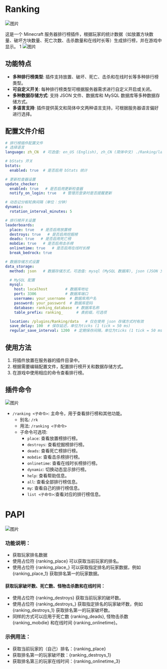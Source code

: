 # Ranking
![图片](https://bstats.org/signatures/bukkit/Ranking.svg)

这是一个 Minecraft 服务器排行榜插件，根据玩家的统计数据（如放置方块数量、破坏方块数量、死亡次数、击杀数量和在线时长等）生成排行榜，并在游戏中显示。
1
![图片](docs/img/scoreboards.png)

## 功能特点
- **多种排行榜类型**: 插件支持放置、破坏、死亡、击杀和在线时长等多种排行榜类型。
- **可自定义开关**: 每种排行榜类型可根据服务器需求进行自定义开启或关闭。
- **多种数据存储方式**: 支持 JSON 文件、数据库和 MySQL 数据库等多种数据存储方式。
- **多语言支持**: 插件提供英文和简体中文两种语言支持，可根据服务器语言偏好进行选择。

## 配置文件介绍

```yaml
# 排行榜插件配置文件
# 选择语言
language: zh_CN  # 可选值: en_US (English), zh_CN (简体中文) ./Ranking/language/ 可以放入其他语言包使用

# bStats 开关
bstats:
  enabled: true  # 是否启用 bStats 统计

# 更新检查器设置
update_checker:
  enabled: true   # 是否启用更新检查器
  notify_on_login: true   # 管理员登录时是否提醒更新

# 动态记分板轮换间隔（单位：分钟）
dynamic:
  rotation_interval_minutes: 5

# 排行榜开关设置
leaderboards:
  place: true   # 是否启用放置榜
  destroys: true   # 是否启用挖掘榜
  deads: true   # 是否启用死亡榜
  mobdie: true   # 是否启用击杀榜
  onlinetime: true   # 是否启用在线时长榜
  break_bedrock: true

# 数据存储方式设置
data_storage:
  method: json   # 数据存储方式，可选值: mysql (MySQL 数据库), json (JSON 文件)

  # MySQL 配置
  mysql:
    host: localhost        # 数据库地址
    port: 3306             # 数据库端口
    username: your_username  # 数据库用户名
    password: your_password  # 数据库密码
    database: ranking_database  # 数据库名称
    table_prefix: ranking_      # 表前缀，可选项

  location: /plugins/Ranking/data   # 仅在使用 json 存储方式时有效
  save_delay: 100  # 保存延迟，单位为ticks (1 tick = 50 ms)
  regular_save_interval: 1200  # 定期保存间隔，单位为ticks (1 tick = 50 ms)


```

## 使用方法
1. 将插件放置在服务器的插件目录中。
2. 根据需要编辑配置文件，配置排行榜开关和数据存储方式。
3. 在游戏中使用相应的命令查看排行榜。

## 插件命令
![图片](docs/img/help.png)
- `/ranking <子命令>`: 主命令，用于查看排行榜和其他功能。
  - 别名: `/rk`
  - 用法: `/ranking <子命令>`
  - 子命令可选项:
    - `place`: 查看放置榜排行榜。
    - `destroys`: 查看挖掘榜排行榜。
    - `deads`: 查看死亡榜排行榜。
    - `mobdie`: 查看击杀榜排行榜。
    - `onlinetime`: 查看在线时长榜排行榜。
    - `dynamic`: 切换动态显示排行榜。
    - `help`: 查看帮助信息。
    - `all`: 查看全部排行榜信息。
    - `my`: 查看自己的排行榜信息。
    - `list <子命令>`:查看对应的排行榜信息。
# PAPI
![图片](docs/img/papi.png)



### 功能说明：
- 获取玩家排名数据
- 使用占位符 {ranking_place} 可以获取当前玩家的排名。
- 使用占位符 {ranking_place_<rank>} 可以获取指定排名的玩家数据，例如 {ranking_place_1} 获取排名第一的玩家数据。

#### 获取玩家破坏数、死亡数、怪物击杀数和在线时间：
- 使用占位符 {ranking_destroys} 获取当前玩家的破坏数。
- 使用占位符 {ranking_destroys_<rank>} 获取指定排名的玩家破坏数，例如 {ranking_destroys_1} 获取排名第一的玩家破坏数。
- 同样的方式可以应用于死亡数 {ranking_deads}, 怪物击杀数 {ranking_mobdie} 和在线时间 {ranking_onlinetime}。

### 示例用法：
- 获取当前玩家的（自己）排名：{ranking_place}
- 获取排名第一的玩家破坏数：{ranking_destroys_1}
- 获取排名第三的玩家在线时间：{ranking_onlinetime_3}
